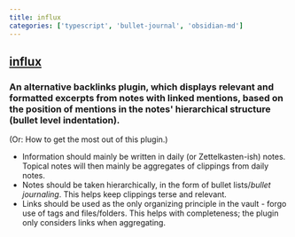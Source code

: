 ```yaml
---
title: influx
categories: ['typescript', 'bullet-journal', 'obsidian-md']
---
```

## [influx](https://github.com/jensmtg/influx)

### An alternative backlinks plugin, which displays relevant and formatted excerpts from notes with linked mentions, based on the position of mentions in the notes' hierarchical structure (bullet level indentation).

(Or: How to get the most out of this plugin.)

* Information should mainly be written in daily (or Zettelkasten-ish) notes. Topical notes will then mainly be aggregates of clippings from daily notes.
* Notes should be taken hierarchically, in the form of bullet lists/*bullet journaling*. This helps keep clippings terse and relevant.
* Links should be used as the only organizing principle in the vault - forgo use of tags and files/folders. This helps with completeness; the plugin only considers links when aggregating.
